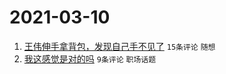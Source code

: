 # 2021-03-10

1. [王伟伸手拿背包，发现自己手不见了](https://www.v2ex.com/t/760173) `15条评论` `随想`
1. [我这感觉是对的吗](https://www.v2ex.com/t/760176) `9条评论` `职场话题`

